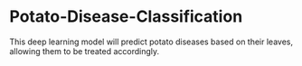 # Potato-Disease-Classification
This deep learning model will predict potato diseases based on their leaves, allowing them to be treated accordingly.
